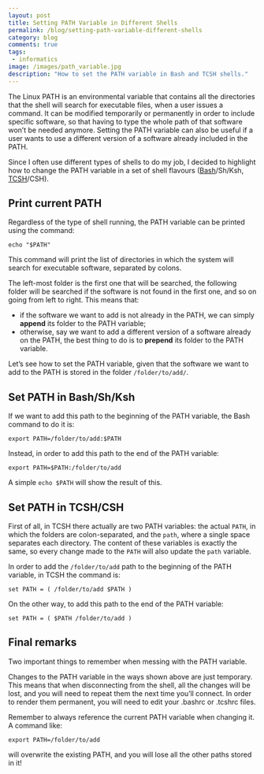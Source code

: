 ```yaml
---
layout: post
title: Setting PATH Variable in Different Shells
permalink: /blog/setting-path-variable-different-shells
category: blog
comments: true
tags: 
 - informatics
image: /images/path_variable.jpg
description: "How to set the PATH variable in Bash and TCSH shells."
---
```


The Linux PATH is an environmental variable that contains all the directories that the shell will search for executable files, when a user issues a command. It can be modified temporarily or permanently in order to include specific software, so that having to type the whole path of that software won’t be needed anymore. Setting the PATH variable can also be useful if a user wants to use a different version of a software already included in the PATH.  

Since I often use different types of shells to do my job, I decided to highlight how to change the PATH variable in a set of shell flavours ([Bash](https://en.wikipedia.org/wiki/Bash_(Unix_shell))/Sh/Ksh, [TCSH](https://en.wikipedia.org/wiki/Tcsh)/CSH).  

## Print current PATH  

Regardless of the type of shell running, the PATH variable can be printed using the command:  

```
echo "$PATH"
```  

This command will print the list of directories in which the system will search for executable software, separated by colons.  

The left-most folder is the first one that will be searched, the following folder will be searched if the software is not found in the first one, and so on going from left to right. This means that:  

* if the software we want to add is not already in the PATH, we can simply **append** its folder to the PATH variable;  
* otherwise, say we want to add a different version of a software already on the PATH, the best thing to do is to **prepend** its folder to the PATH variable.  

Let’s see how to set the PATH variable, given that the software we want to add to the PATH is stored in the folder `/folder/to/add/`.  

## Set PATH in Bash/Sh/Ksh  

If we want to add this path to the beginning of the PATH variable, the Bash command to do it is:  

```
export PATH=/folder/to/add:$PATH
```  

Instead, in order to add this path to the end of the PATH variable:  

```
export PATH=$PATH:/folder/to/add
```  

A simple `echo $PATH` will show the result of this.  

## Set PATH in TCSH/CSH  

First of all, in TCSH there actually are two PATH variables: the actual `PATH`, in which the folders are colon-separated, and the `path`, where a single space separates each directory. The content of these variables is exactly the same, so every change made to the `PATH` will also update the `path` variable.  

In order to add the `/folder/to/add` path to the beginning of the PATH variable, in TCSH the command is:  

```
set PATH = ( /folder/to/add $PATH )
```  

On the other way, to add this path to the end of the PATH variable:  

```
set PATH = ( $PATH /folder/to/add )
```  

## Final remarks  

Two important things to remember when messing with the PATH variable.  

Changes to the PATH variable in the ways shown above are just temporary. This means that when disconnecting from the shell, all the changes will be lost, and you will need to repeat them the next time you’ll connect. In order to render them permanent, you will need to edit your .bashrc or .tcshrc files.  

Remember to always reference the current PATH variable when changing it. A command like:  

```
export PATH=/folder/to/add
```  

will overwrite the existing PATH, and you will lose all the other paths stored in it!  

